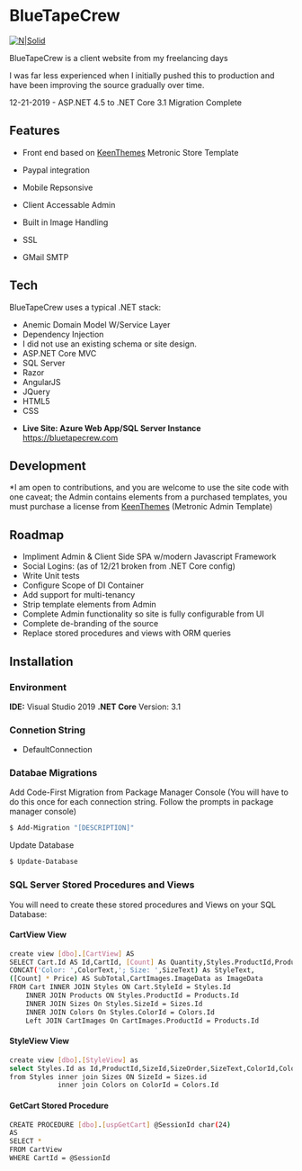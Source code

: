 # BlueTapeCrew

[![N|Solid](https://bluetapecrew.com/content/logo.png)](https://bluetapecrew.com)

BlueTapeCrew is a client website from my freelancing days

I was far less experienced when I initially pushed this to production and have been improving the source gradually over time.

12-21-2019 - ASP.NET 4.5 to .NET Core 3.1 Migration Complete

## Features
  - Front end based on [KeenThemes] Metronic Store Template

  - Paypal integration

  - Mobile Repsonsive
  - Client Accessable Admin
  - Built in Image Handling
  - SSL
  - GMail SMTP
 
## Tech
BlueTapeCrew uses a typical .NET stack:
- Anemic Domain Model W/Service Layer
- Dependency Injection
- I did not use an existing schema or site design.
- ASP.NET Core MVC
- SQL Server
- Razor
- AngularJS
- JQuery
- HTML5
- CSS

* **Live Site: Azure Web App/SQL Server Instance** https://bluetapecrew.com

## Development

*I am open to contributions, and you are welcome to use the site code with one caveat; the Admin contains elements from a purchased templates, you must purchase a license from [KeenThemes] (Metronic Admin Template)

## Roadmap
- Impliment Admin & Client Side SPA w/modern Javascript Framework
- Social Logins: (as of 12/21 broken from .NET Core config)
- Write Unit tests
- Configure Scope of DI Container
- Add support for multi-tenancy
- Strip template elements from Admin
- Complete Admin functionality so site is fully configurable from UI
- Complete de-branding of the source
- Replace stored procedures and views with ORM queries

## Installation

### Environment
**IDE:** Visual Studio 2019
**.NET Core** Version: 3.1

### Connetion String
 - DefaultConnection

### Databae Migrations
Add Code-First Migration from Package Manager Console
(You will have to do this once for each connection string.  Follow the prompts in package manager console)
```sh
$ Add-Migration "[DESCRIPTION]"
```
Update Database
```sh
$ Update-Database
```

### SQL Server Stored Procedures and Views
You will need to create these stored procedures and Views on your SQL Database:
#### CartView View
```sh
create view [dbo].[CartView] AS
SELECT Cart.Id AS Id,CartId, [Count] As Quantity,Styles.ProductId,ProductName,LinkName,Price, StyleId,Colors.ColorText,Products.[Description],
CONCAT('Color: ',ColorText,'; Size: ',SizeText) As StyleText,
([Count] * Price) AS SubTotal,CartImages.ImageData as ImageData
FROM Cart INNER JOIN Styles ON Cart.StyleId = Styles.Id
	INNER JOIN Products ON Styles.ProductId = Products.Id
	INNER JOIN Sizes On Styles.SizeId = Sizes.Id
	INNER JOIN Colors On Styles.ColorId = Colors.Id
	Left JOIN CartImages On CartImages.ProductId = Products.Id
```
#### StyleView View
```sh
create view [dbo].[StyleView] as
select Styles.Id as Id,ProductId,SizeId,SizeOrder,SizeText,ColorId,ColorText,Price,SizeText + ' / ' + ColorText AS StyleText
from Styles inner join Sizes ON SizeId = Sizes.id
			inner join Colors on ColorId = Colors.Id
```
#### GetCart Stored Procedure
```sh
CREATE PROCEDURE [dbo].[uspGetCart] @SessionId char(24)
AS
SELECT * 
FROM CartView
WHERE CartId = @SessionId
```
[KeenThemes]: <http://keenthemes.com/free-bootstrap-templates/fully-responsive-bootstrap-based-ecommerce-frontend-theme>
[Todd Miller]: <https://toddmiller.nyc>
[BlueTapeCrew]: <https://bluetapecrew.com>
